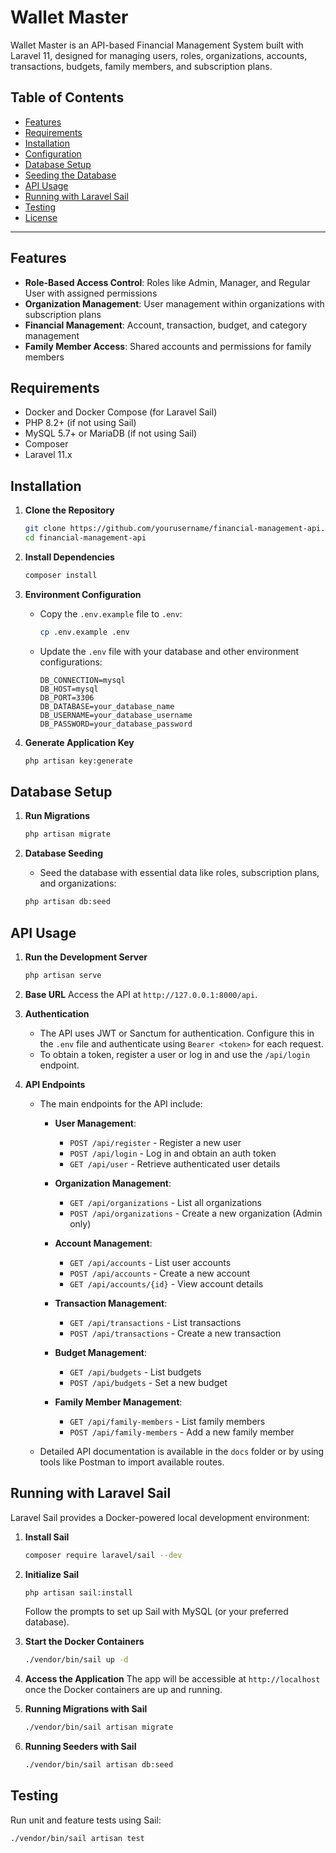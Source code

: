 # Wallet Master

Wallet Master is an API-based Financial Management System built with Laravel 11, designed for managing users, roles, organizations, accounts, transactions, budgets, family members, and subscription plans.

## Table of Contents

- [Features](#features)
- [Requirements](#requirements)
- [Installation](#installation)
- [Configuration](#configuration)
- [Database Setup](#database-setup)
- [Seeding the Database](#seeding-the-database)
- [API Usage](#api-usage)
- [Running with Laravel Sail](#running-with-laravel-sail)
- [Testing](#testing)
- [License](#license)

---

## Features

- **Role-Based Access Control**: Roles like Admin, Manager, and Regular User with assigned permissions
- **Organization Management**: User management within organizations with subscription plans
- **Financial Management**: Account, transaction, budget, and category management
- **Family Member Access**: Shared accounts and permissions for family members

## Requirements

- Docker and Docker Compose (for Laravel Sail)
- PHP 8.2+ (if not using Sail)
- MySQL 5.7+ or MariaDB (if not using Sail)
- Composer
- Laravel 11.x

## Installation

1. **Clone the Repository**
    ```bash
    git clone https://github.com/yourusername/financial-management-api.git
    cd financial-management-api
    ```

2. **Install Dependencies**
    ```bash
    composer install
    ```

3. **Environment Configuration**
    - Copy the `.env.example` file to `.env`:
      ```bash
      cp .env.example .env
      ```
    - Update the `.env` file with your database and other environment configurations:
      ```dotenv
      DB_CONNECTION=mysql
      DB_HOST=mysql
      DB_PORT=3306
      DB_DATABASE=your_database_name
      DB_USERNAME=your_database_username
      DB_PASSWORD=your_database_password
      ```

4. **Generate Application Key**
    ```bash
    php artisan key:generate
    ```

## Database Setup

1. **Run Migrations**
    ```bash
    php artisan migrate
    ```

2. **Database Seeding**
    - Seed the database with essential data like roles, subscription plans, and organizations:
    ```bash
    php artisan db:seed
    ```

## API Usage

1. **Run the Development Server**
    ```bash
    php artisan serve
    ```

2. **Base URL**
    Access the API at `http://127.0.0.1:8000/api`.

3. **Authentication**
    - The API uses JWT or Sanctum for authentication. Configure this in the `.env` file and authenticate using `Bearer <token>` for each request.
    - To obtain a token, register a user or log in and use the `/api/login` endpoint.

4. **API Endpoints**
    - The main endpoints for the API include:

        - **User Management**:
            - `POST /api/register` - Register a new user
            - `POST /api/login` - Log in and obtain an auth token
            - `GET /api/user` - Retrieve authenticated user details

        - **Organization Management**:
            - `GET /api/organizations` - List all organizations
            - `POST /api/organizations` - Create a new organization (Admin only)

        - **Account Management**:
            - `GET /api/accounts` - List user accounts
            - `POST /api/accounts` - Create a new account
            - `GET /api/accounts/{id}` - View account details

        - **Transaction Management**:
            - `GET /api/transactions` - List transactions
            - `POST /api/transactions` - Create a new transaction

        - **Budget Management**:
            - `GET /api/budgets` - List budgets
            - `POST /api/budgets` - Set a new budget

        - **Family Member Management**:
            - `GET /api/family-members` - List family members
            - `POST /api/family-members` - Add a new family member

    - Detailed API documentation is available in the `docs` folder or by using tools like Postman to import available routes.

## Running with Laravel Sail

Laravel Sail provides a Docker-powered local development environment:

1. **Install Sail**
    ```bash
    composer require laravel/sail --dev
    ```

2. **Initialize Sail**
    ```bash
    php artisan sail:install
    ```

    Follow the prompts to set up Sail with MySQL (or your preferred database).

3. **Start the Docker Containers**
    ```bash
    ./vendor/bin/sail up -d
    ```

4. **Access the Application**
    The app will be accessible at `http://localhost` once the Docker containers are up and running.

5. **Running Migrations with Sail**
    ```bash
    ./vendor/bin/sail artisan migrate
    ```

6. **Running Seeders with Sail**
    ```bash
    ./vendor/bin/sail artisan db:seed
    ```

## Testing

Run unit and feature tests using Sail:
```bash
./vendor/bin/sail artisan test
